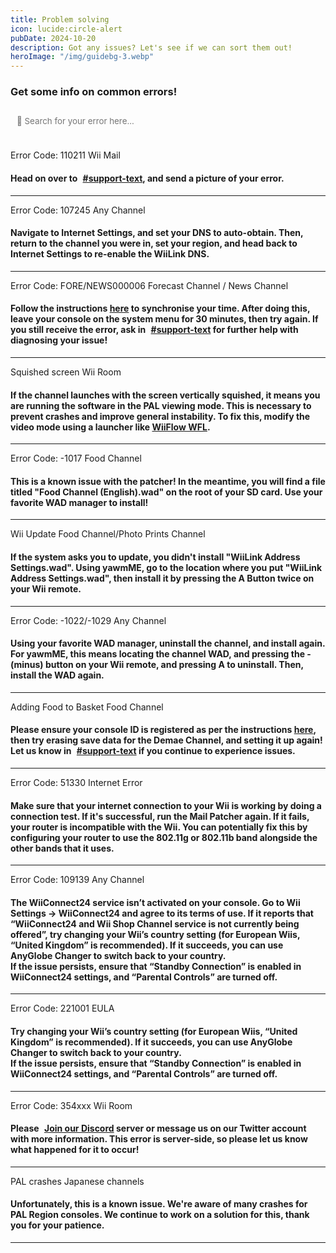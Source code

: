 ```yaml
---
title: Problem solving
icon: lucide:circle-alert
pubDate: 2024-10-20
description: Got any issues? Let's see if we can sort them out!
heroImage: "/img/guidebg-3.webp"
---
```


### Get some info on common errors!

<script src="https://www.w3schools.com/lib/w3.js"></script>

<input oninput="w3.filterHTML('#error-codes', 'div', this.value); displayErrorMessage()" placeholder="&#xF002; Search for your error here..." style="background-color: var(--bg-opaque-1); color: var(--color); border:2px solid var(--border-color); font-family:inter, FontAwesome; padding: 13px 10px;">

</br>
</br>

<div class="errorCodes" id="error-codes">


<div class="error">Error Code: 110211 <span class="badge bg-warning">Wii Mail</span><h4>Head on over to <a href="https://discord.gg/wiilink" class="text-info"><i class="fa-solid fa-message" style="margin-right:5px;"></i>#support-text</a>, and send a picture of your error.</h4><hr></div>

<div class="error">Error Code: 107245 <span class="badge bg-warning">Any Channel</span><h4>Navigate to Internet Settings, and set your DNS to auto-obtain. Then, return to the channel you were in, set your region, and head back to Internet Settings to re-enable the WiiLink DNS.</h4><hr></div>

<div class="error">Error Code: FORE/NEWS000006 <span class="badge bg-primary">Forecast Channel / News Channel</span><h4>Follow the instructions <a href="https://wii.hacks.guide/wiiconnect24#updating-rtc-clock">here</a> to synchronise your time. After doing this, leave your console on the system menu for 30 minutes, then try again. If you still receive the error, ask in <a href="https://discord.gg/wiilink" class="text-info"><i class="fa-solid fa-message" style="margin-right:5px;"></i>#support-text</a> for further help with diagnosing your issue!</h4><hr></div>

<div class="error">Squished screen <span class="badge bg-primary">Wii Room</span><h4>If the channel launches with the screen vertically squished, it means you are running the software in the PAL viewing mode. This is necessary to prevent crashes and improve general instability. To fix this, modify the video mode using a launcher like <a class="btn btn-success" href="https://oscwii.org/library/app/wiiflow"><i class="fa-solid fa-download"></i> WiiFlow WFL</a>.</h4><hr></div>

<div class="error">Error Code: -1017 <span class="badge bg-warning">Food Channel</span><h4>This is a known issue with the patcher! In the meantime, you will find a file titled "Food Channel (English).wad" on the root of your SD card. Use your favorite WAD manager to install!</h4><hr></div>

<div class="error">Wii Update <span class="badge bg-warning">Food Channel/Photo Prints Channel</span><h4>If the system asks you to update, you didn't install "WiiLink Address Settings.wad". Using yawmME, go to the location where you put "WiiLink Address Settings.wad", then install it by pressing the A Button twice on your Wii remote. 
</h4><hr></div>

<div class="error">Error Code: -1022/-1029 <span class="badge bg-warning">Any Channel</span><h4>Using your favorite WAD manager, uninstall the channel, and install again. For yawmME, this means locating the channel WAD, and pressing the - (minus) button on your Wii remote, and pressing A to uninstall. Then, install the WAD again.</h4><hr></div>

<div class="error">Adding Food to Basket <span class="badge bg-warning">Food Channel</span><h4>Please ensure your console ID is registered as per the instructions <a href="/guide/demae/#section-ii---registering-your-console-id">here</a>, then try erasing save data for the Demae Channel, and setting it up again! Let us know in <a href="https://discord.gg/wiilink" class="text-info"><i class="fa-solid fa-message" style="margin-right:5px;"></i>#support-text</a> if you continue to experience issues.</h4><hr></div>

<div class="error">Error Code: 51330 <span class="badge bg-warning">Internet Error</span><h4>Make sure that your internet connection to your Wii is working by doing a connection test. If it's successful, run the Mail Patcher again. If it fails, your router is incompatible with the Wii. You can potentially fix this by configuring your router to use the 802.11g or 802.11b band alongside the other bands that it uses.</h4><hr></div>

<div class="error">Error Code: 109139 <span class="badge bg-warning">Any Channel</span><h4>The WiiConnect24 service isn’t activated on your console. Go to Wii Settings → WiiConnect24 and agree to its terms of use. If it reports that “WiiConnect24 and Wii Shop Channel service is not currently being offered”, try changing your Wii’s country setting (for European Wiis, “United Kingdom” is recommended). If it succeeds, you can use AnyGlobe Changer to switch back to your country.<br />If the issue persists, ensure that “Standby Connection” is enabled in WiiConnect24 settings, and “Parental Controls” are turned off.</h4><hr></div>

<div class="error">Error Code: 221001 <span class="badge bg-warning">EULA</span><h4>Try changing your Wii’s country setting (for European Wiis, “United Kingdom” is recommended). If it succeeds, you can use AnyGlobe Changer to switch back to your country.<br />If the issue persists, ensure that “Standby Connection” is enabled in WiiConnect24 settings, and “Parental Controls” are turned off.</h4><hr></div>

<div class="error">Error Code: 354xxx <span class="badge bg-primary">Wii Room</span><h4>Please <a href="https://discord.gg/wiilink" class="text-primary"><i class="fa-brands fa-discord" style="margin-right:5px;"></i> Join our Discord</a> server or message us on our Twitter account with more information. This error is server-side, so please let us know what happened for it to occur!</h4><hr></div>

<div class="error">PAL crashes <span class="badge bg-danger">Japanese channels</span><h4>Unfortunately, this is a known issue. We're aware of many crashes for PAL Region consoles. We continue to work on a solution for this, thank you for your patience.</h4><hr></div>

</div>

<div id="error-message" style="left:50%; width:500px; transform:translate(-50%, 0); margin-top:100px; margin-bottom:100px; text-align:center; display: none; flex-wrap:wrap; gap:15px; align-items:center; justify-content:center; position:relative;"><i class="fa-solid fa-bomb" style="font-size:100px;"></i>Hmm... We might've missed that error, why don't you let us know on our Discord server? </br> <a href="https://discord.gg/wiilink"><div class="btn btn-primary" style="padding:10px;"><i class="fa-brands fa-discord" style="margin-right:5px;"></i> Join our Discord</div></a></div>

<script>
    function displayErrorMessage() {
        var errorDiv = document.getElementById('error-message');
        var divs = document.querySelectorAll('.errorCodes div');
        var matchingDivs = Array.from(divs).filter(div => div.style.display !== 'none');
        
        if (matchingDivs.length === 0) {
            errorDiv.style.display = 'flex';
        } else {
            errorDiv.style.display = 'none';
        }
    }
</script>


<style>
    .errorCodes p{
        height:auto;
        background-color:#a1a1a160;
        padding:8px;
        border-radius:8px;
        position:relative;
    }

    input{
        width:100%;
        border:2px solid gray;
        border-radius:8px;
        padding:8px;
        margin-bottom:8px;
        position:relative;
    }

    #container2{
         font-family:system-ui, -apple-system, BlinkMacSystemFont, 'Segoe UI', Roboto, Oxygen, Ubuntu, Cantarell, 'Open Sans', 'Helvetica Neue', sans-serif; 
    }
</style>